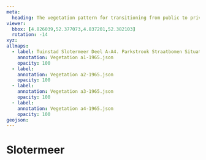 ```yaml
---
meta:
  heading: The vegetation pattern for transitioning from public to private
viewer:
  bbox: [4.826039,52.377073,4.837201,52.382103]
  rotation: -14
xyz:
allmaps:
  - label: Tuinstad Slotermeer Deel A-A4. Parkstrook Straatbomen Situatie 1965. Scale 1:500. Stadsarchief Amsterdam. Published by Public Works Department and its legal successors, 1965
    annotation: Vegetation a1-1965.json
    opacity: 100
  - label: 
    annotation: Vegetation a2-1965.json
    opacity: 100
  - label: 
    annotation: Vegetation a3-1965.json
    opacity: 100
  - label: 
    annotation: Vegetation a4-1965.json
    opacity: 100
geojson:
---
```

# Slotermeer